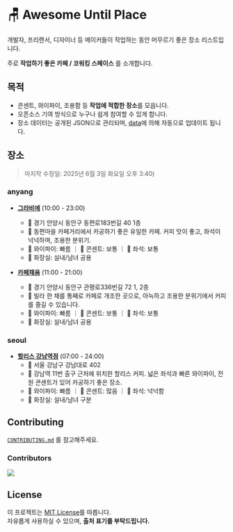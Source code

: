 # 🪑 Awesome Until Place

개발자, 프리랜서, 디자이너 등 메이커들이 작업하는 동안 머무르기 좋은 장소 리스트입니다.

주로 **작업하기 좋은 카페 / 코워킹 스페이스** 를 소개합니다.

## 목적

- 콘센트, 와이파이, 조용함 등 **작업에 적합한 장소**를 모읍니다.
- 오픈소스 기여 방식으로 누구나 쉽게 참여할 수 있게 합니다.
- 장소 데이터는 공개된 JSON으로 관리되며, [data](data)에 의해 자동으로 업데이트 됩니다.

## 장소

<!-- PLACE_LIST_START -->

> 마지작 수정일: 2025년 6월 3일 화요일 오후 3:40)


### anyang
- [**그라비에**](https://naver.me/F9N4TWZ5) (10:00 - 23:00)
  - 📍 경기 안양시 동안구 동편로183번길 40 1층
  - 📝 동편마을 카페거리에서 카공하기 좋은 유일한 카페. 커피 맛이 좋고, 좌석이 넉넉하며, 조용한 분위기.
  - 📶 와이파이: 빠름 ｜ 🔌 콘센트: 보통 ｜ 💺 좌석: 보통
  - 🚻 화장실: 실내/남녀 공용

- [**카페채움**](https://naver.me/5UEFcJPO) (11:00 - 21:00)
  - 📍 경기 안양시 동안구 관평로336번길 72 1, 2층
  - 📝 빌라 한 채를 통째로 카페로 개조한 곳으로, 아늑하고 조용한 분위기에서 커피를 즐길 수 있습니다.
  - 📶 와이파이: 빠름 ｜ 🔌 콘센트: 보통 ｜ 💺 좌석: 보통
  - 🚻 화장실: 실내/남녀 공용


### seoul
- [**할리스 강남역점**](https://naver.me/GNWk2fBF) (07:00 - 24:00)
  - 📍 서울 강남구 강남대로 402
  - 📝 강남역 11번 출구 근처에 위치한 할리스 커피. 넓은 좌석과 빠른 와이파이, 전원 콘센트가 있어 카공하기 좋은 장소.
  - 📶 와이파이: 빠름 ｜ 🔌 콘센트: 많음 ｜ 💺 좌석: 넉넉함
  - 🚻 화장실: 실내/남녀 구분

<!-- PLACE_LIST_END -->

## Contributing

[`CONTRIBUTING.md`](CONTRIBUTING.md) 를 참고해주세요.

### Contributors

<a href="https://github.com/untilled/awesome-until-place/graphs/contributors">
<img src="https://contrib.rocks/image?repo=untilled/awesome-until-place" />
</a>

## License

이 프로젝트는 [MIT License](LICENSE)를 따릅니다.  
자유롭게 사용하실 수 있으며, **출처 표기를 부탁드립니다.**
